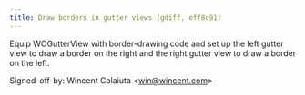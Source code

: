 ```yaml
---
title: Draw borders in gutter views (gdiff, eff8c91)
---
```


Equip WOGutterView with border-drawing code and set up the left gutter view to draw a border on the right and the right gutter view to draw a border on the left.

Signed-off-by: Wincent Colaiuta &lt;win@wincent.com&gt;
